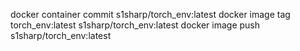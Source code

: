 docker container commit <sha> s1sharp/torch_env:latest
docker image tag torch_env:latest s1sharp/torch_env:latest
docker image push s1sharp/torch_env:latest